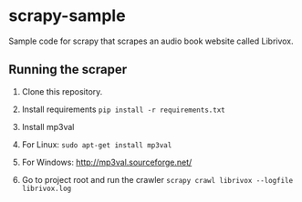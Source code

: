 # scrapy-sample
Sample code for scrapy that scrapes an audio book website called Librivox.

## Running the scraper
1. Clone this repository.
2. Install requirements `pip install -r requirements.txt`
3. Install mp3val
  1. For Linux: `sudo apt-get install mp3val`
  2. For Windows: http://mp3val.sourceforge.net/

4. Go to project root and run the crawler `scrapy crawl librivox --logfile librivox.log`